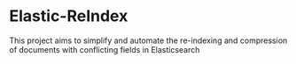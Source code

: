 # Elastic-ReIndex
This project aims to simplify and automate the re-indexing and compression of documents with conflicting fields in Elasticsearch
